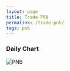 ```yaml
---
layout: page
title: Trade PNB
permalink: /trade-pnb/
tags: pnb
---
```


### Daily Chart

![PNB](http://www.marketwatch.com/kaavio.Webhost/charts/big.chart?nosettings=1&symb=PNB&uf=7168&type=4&size=3&sid=10332587&style=1013&freq=1&time=8&ma=6&maval=20,50,200&lf=4&lf2=0&lf3=0&height=510&width=720&mocktick=1)
